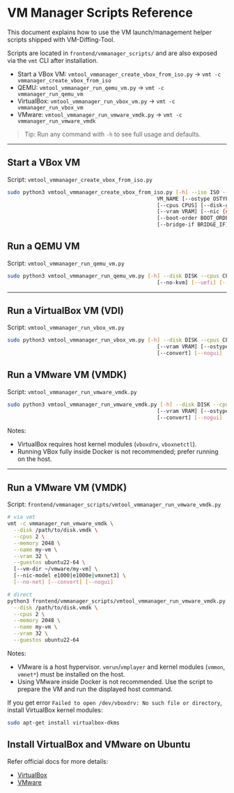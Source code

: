# VM Manager Scripts Reference

This document explains how to use the VM launch/management helper scripts shipped with VM-Diffing-Tool.

Scripts are located in `frontend/vmmanager_scripts/` and are also exposed via the `vmt` CLI after installation.

- Start a VBox VM: `vmtool_vmmanager_create_vbox_from_iso.py` → `vmt -c vmmanager_create_vbox_from_iso`
- QEMU: `vmtool_vmmanager_run_qemu_vm.py` → `vmt -c vmmanager_run_qemu_vm`
- VirtualBox: `vmtool_vmmanager_run_vbox_vm.py` → `vmt -c vmmanager_run_vbox_vm`
- VMware: `vmtool_vmmanager_run_vmware_vmdk.py` → `vmt -c vmmanager_run_vmware_vmdk`

> Tip: Run any command with `-h` to see full usage and defaults.

---

## Start a VBox VM

Script: `vmtool_vmmanager_create_vbox_from_iso.py`

```bash
sudo python3 vmtool_vmmanager_create_vbox_from_iso.py [-h] --iso ISO --vdi-dir VDI_DIR --vm-name
                                                VM_NAME [--ostype OSTYPE] [--memory MEMORY]
                                                [--cpus CPUS] [--disk-gb DISK_GB]
                                                [--vram VRAM] [--nic {nat,bridged}]
                                                [--boot-order BOOT_ORDER]
                                                [--bridge-if BRIDGE_IF]
```

## Run a QEMU VM

Script: `vmtool_vmmanager_run_qemu_vm.py`

```bash
sudo python3 vmtool_vmmanager_run_qemu_vm.py [-h] --disk DISK --cpus CPUS --memory MEMORY --name NAME
                                                [--no-kvm] [--uefi] [--convert]
```

---

## Run a VirtualBox VM (VDI)

Script: `vmtool_vmmanager_run_vbox_vm.py`

```bash
sudo python3 vmtool_vmmanager_run_vbox_vm.py [-h] --disk DISK --cpus CPUS --memory MEMORY --name NAME
                                                [--vram VRAM] [--ostype OSTYPE] [--bridged-if BRIDGED_IF]
                                                [--convert] [--nogui]
```

## Run a VMware VM (VMDK)

Script: `vmtool_vmmanager_run_vmware_vmdk.py`

```bash
sudo python3 vmtool_vmmanager_run_vmware_vmdk.py [-h] --disk DISK --cpus CPUS --memory MEMORY --name NAME
                                                [--vram VRAM] [--ostype OSTYPE] [--bridged-if BRIDGED_IF]
                                                [--convert] [--nogui]
```


Notes:
- VirtualBox requires host kernel modules (`vboxdrv`, `vboxnetctl`).
- Running VBox fully inside Docker is not recommended; prefer running on the host.

---

## Run a VMware VM (VMDK)

Script: `frontend/vmmanager_scripts/vmtool_vmmanager_run_vmware_vmdk.py`

```bash
# via vmt
vmt -c vmmanager_run_vmware_vmdk \
  --disk /path/to/disk.vmdk \
  --cpus 2 \
  --memory 2048 \
  --name my-vm \
  --vram 32 \
  --guestos ubuntu22-64 \
  [--vm-dir ~/vmware/my-vm] \
  [--nic-model e1000|e1000e|vmxnet3] \
  [--no-net] [--convert] [--nogui]

# direct
python3 frontend/vmmanager_scripts/vmtool_vmmanager_run_vmware_vmdk.py \
  --disk /path/to/disk.vmdk \
  --cpus 2 \
  --memory 2048 \
  --name my-vm \
  --vram 32 \
  --guestos ubuntu22-64
```

Notes:
- VMware is a host hypervisor. `vmrun`/`vmplayer` and kernel modules (`vmmon`, `vmnet*`) must be installed on the host.
- Using VMware inside Docker is not recommended. Use the script to prepare the VM and run the displayed host command.

If you get error `Failed to open /dev/vboxdrv: No such file or directory`, install VirtualBox kernel modules:

```bash
sudo apt-get install virtualbox-dkms
```

## Install VirtualBox and VMware on Ubuntu
Refer official docs for more details:
- [VirtualBox](https://www.virtualbox.org/wiki/Downloads)
- [VMware](https://www.vmware.com)
